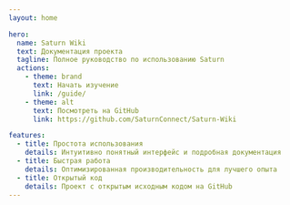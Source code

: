 ```yaml
---
layout: home

hero:
  name: Saturn Wiki
  text: Документация проекта
  tagline: Полное руководство по использованию Saturn
  actions:
    - theme: brand
      text: Начать изучение
      link: /guide/
    - theme: alt
      text: Посмотреть на GitHub
      link: https://github.com/SaturnConnect/Saturn-Wiki

features:
  - title: Простота использования
    details: Интуитивно понятный интерфейс и подробная документация
  - title: Быстрая работа
    details: Оптимизированная производительность для лучшего опыта
  - title: Открытый код
    details: Проект с открытым исходным кодом на GitHub
---
```

